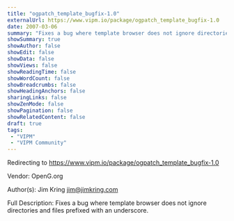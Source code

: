 ```yaml
---
title: "ogpatch_template_bugfix-1.0"
externalUrl: https://www.vipm.io/package/ogpatch_template_bugfix-1.0
date: 2007-03-06
summary: "Fixes a bug where template browser does not ignore directories and files prefixed with an underscore."
showSummary: true
showAuthor: false
showEdit: false
showData: false
showViews: false
showReadingTime: false
showWordCount: false
showBreadcrumbs: false
showHeadingAnchors: false
sharingLinks: false
showZenMode: false
showPagination: false
showRelatedContent: false
draft: true
tags:
 - "VIPM"
 - "VIPM Community"
---
```


Redirecting to https://www.vipm.io/package/ogpatch_template_bugfix-1.0

Vendor: OpenG.org

Author(s): Jim Kring <jim@jimkring.com>
 
Full Description:
Fixes a bug where template browser does not ignore directories and files prefixed with an underscore.